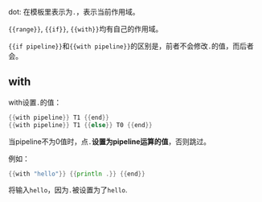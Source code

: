 dot: 在模板里表示为`.`，表示当前作用域。

`{{range}}`, `{{if}}`, `{{with}}`均有自己的作用域。

`{{if pipeline}}`和`{{with pipeline}}`的区别是，前者不会修改`.`的值，而后者会。

## with

with设置`.`的值：

```go
{{with pipeline}} T1 {{end}}
{{with pipeline}} T1 {{else}} T0 {{end}}
```

当pipeline不为0值时，点`.`**设置为pipeline运算的值**，否则跳过。

例如：

```go
{{with "hello"}} {{println .}} {{end}}
```

将输入`hello`，因为`.`被设置为了`hello`.
